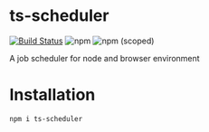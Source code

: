 # ts-scheduler
[![Build Status](https://travis-ci.com/tusharmath/ts-scheduler.svg?branch=master)](https://travis-ci.com/tusharmath/ts-scheduler)
![npm](https://img.shields.io/npm/v/ts-scheduler.svg)
![npm (scoped)](https://img.shields.io/npm/v/ts-scheduler.svg)

A job scheduler for node and browser environment

# Installation

```bash
npm i ts-scheduler
```
